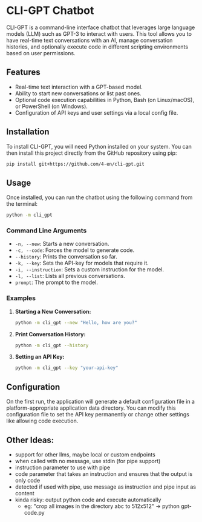 # CLI-GPT Chatbot

CLI-GPT is a command-line interface chatbot that leverages large language models (LLM) such as GPT-3 to interact with users. This tool allows you to have real-time text conversations with an AI, manage conversation histories, and optionally execute code in different scripting environments based on user permissions.

## Features

- Real-time text interaction with a GPT-based model.
- Ability to start new conversations or list past ones.
- Optional code execution capabilities in Python, Bash (on Linux/macOS), or PowerShell (on Windows).
- Configuration of API keys and user settings via a local config file.

## Installation

To install CLI-GPT, you will need Python installed on your system. You can then install this project directly from the GitHub repository using pip:

```bash
pip install git+https://github.com/4-en/cli-gpt.git
```

## Usage

Once installed, you can run the chatbot using the following command from the terminal:

```bash
python -m cli_gpt
```

### Command Line Arguments

- `-n, --new`: Starts a new conversation.
- `-c, --code`: Forces the model to generate code.
- `--history`: Prints the conversation so far.
- `-k, --key`: Sets the API-key for models that require it.
- `-i, --instruction`: Sets a custom instruction for the model.
- `-l, --list`: Lists all previous conversations.
- `prompt`: The prompt to the model.

### Examples

1. **Starting a New Conversation:**

   ```bash
   python -m cli_gpt --new "Hello, how are you?"
   ```

2. **Print Conversation History:**

   ```bash
   python -m cli_gpt --history
   ```


3. **Setting an API Key:**

   ```bash
   python -m cli_gpt --key "your-api-key"
   ```

## Configuration

On the first run, the application will generate a default configuration file in a platform-appropriate application data directory. You can modify this configuration file to set the API key permanently or change other settings like allowing code execution.


## Other Ideas:
- support for other llms, maybe local or custom endpoints
- when called with no message, use stdin (for pipe support)
- instruction parameter to use with pipe
- code parameter that takes an instruction and ensures that the output is only code
- detected if used with pipe, use message as instruction and pipe input as content
- kinda risky: output python code and execute automatically
  - eg: "crop all images in the directory abc to 512x512" -> python gpt-code.py
